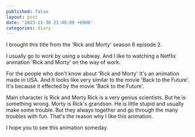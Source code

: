 ```yaml
---
published: false
layout: post
date: '2023-11-30 21:48:00 +0900'
categories: diary
---
```

I brought this title from the 'Rick and Morty' season 6 episode 2.

I usually go to work by using a subway.
And I like to watching a Netflix animation 'Rick and Morty' on the way of work.

For the people who don't know about 'Rick and Morty'
It's an animation made in USA.
And It looks like very similar to the movie 'Back to the Future'.
It's because it effected by the movie 'Back to the Future'.

Main character is Rick and Morty
Rick is a very genius scientists. But he is something wrong.
Morty is Rick's grandson. He is little stupid and usually make some trouble.
But they always together and go through the many troubles with fun.
That's the reason why I like this animation.

I hope you to see this animation someday.
